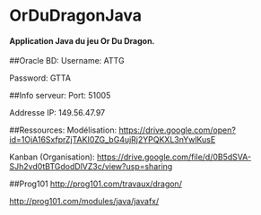 # OrDuDragonJava
#### Application Java du jeu Or Du Dragon.

##Oracle BD: 
Username: ATTG

Password: GTTA

##Info serveur:
Port: 51005

Addresse IP: 149.56.47.97

##Ressources:
Modélisation: https://drive.google.com/open?id=1OjA16SxfprZjTAKI0ZG_bG4ujRj2YPQKXL3nYwlKusE

Kanban (Organisation): https://drive.google.com/file/d/0B5dSVA-SJh2vd0tBTGdodDlVZ3c/view?usp=sharing

##Prog101
http://prog101.com/travaux/dragon/

http://prog101.com/modules/java/javafx/
